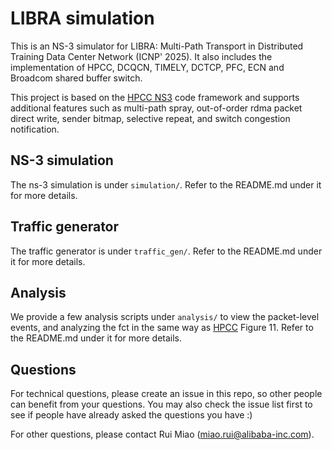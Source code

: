 # LIBRA simulation
This is an NS-3 simulator for LIBRA: Multi-Path Transport in Distributed Training Data Center Network (ICNP' 2025). It also includes the implementation of HPCC, DCQCN, TIMELY, DCTCP, PFC, ECN and Broadcom shared buffer switch.

This project is based on the [HPCC NS3](https://github.com/alibaba-edu/High-Precision-Congestion-Control) code framework and supports additional features such as multi-path spray, out-of-order rdma packet direct write, sender bitmap, selective repeat, and switch congestion notification.

## NS-3 simulation
The ns-3 simulation is under `simulation/`. Refer to the README.md under it for more details.

## Traffic generator
The traffic generator is under `traffic_gen/`. Refer to the README.md under it for more details.

## Analysis
We provide a few analysis scripts under `analysis/` to view the packet-level events, and analyzing the fct in the same way as [HPCC](https://liyuliang001.github.io/publications/hpcc.pdf) Figure 11.
Refer to the README.md under it for more details.

## Questions
For technical questions, please create an issue in this repo, so other people can benefit from your questions. 
You may also check the issue list first to see if people have already asked the questions you have :)

For other questions, please contact Rui Miao (miao.rui@alibaba-inc.com).

